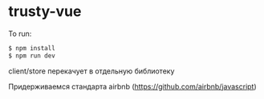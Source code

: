 # trusty-vue

To run:
```bash
$ npm install
$ npm run dev
```
client/store перекачует в отдельную библиотеку

Придерживаемся стандарта airbnb (https://github.com/airbnb/javascript)
